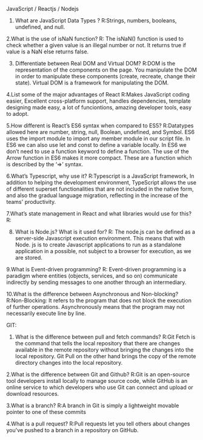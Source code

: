 JavaScript / Reactjs / Nodejs

1. What are JavaScript Data Types ?
R:Strings, numbers, booleans, undefined, and null.

2.What is the use of isNaN function? 
R: The isNaN() function is used to check whether a given value is an illegal number or not. It returns true if value is a NaN else returns false.

3. Differentiate between Real DOM and Virtual DOM?
R:DOM is the representation of the components on the page. You manipulate the DOM in order to manipulate these components (create, recreate, change their state).
Virtual DOM is a framework for manipulating the DOM.

4.List some of the major advantages of React
R:Makes JavaScript coding easier, Excellent cross-platform support, handles dependencies, template designing made easy, a lot of funciontions, amazing developer tools, easy to adopt.

5.How different is React’s ES6 syntax when compared to ES5?
R:Datatypes allowed here are number, string, null, Boolean, undefined, and Symbol.
ES6 uses the import module to import any member module in our script file.
In ES6 we can also use let and const to define a variable locally.
In ES6 we don’t need to use a function keyword to define a function. The use of the Arrow function in ES6 makes it more compact. These are a function which is described by the ‘=>’ syntax.

6.What’s Typescript, why use it?
R:Typescript is a JavaScript framework, In addition to helping the development environment, TypeScript allows the use of different superset functionalities that are not included in the native form, and also the gradual language migration, reflecting in the increase of the teams' productivity.

7.What’s state management in React and what libraries would use for this?
R:

8. What is Node.js? What is it used for?
R: The node.js can be defined as a server-side Javascript execution environment. This means that with Node. js is to create Javascript applications to run as a standalone application in a possible, not subject to a browser for execution, as we are stored.

9.What is Event-driven programming?
R: Event-driven programming is a paradigm where entities (objects, services, and so on) communicate indirectly by sending messages to one another through an intermediary.

10.What is the difference between Asynchronous and Non-blocking?
R:Non-Blocking: It refers to the program that does not block the execution of further operations. 
Asynchronously means that the program may not necessarily execute line by line.

GIT: 

1. What is the difference between pull and fetch commands?
R:Git Fetch is the command that tells the local repository that there are changes available in the remote repository without bringing the changes into the local repository. Git Pull on the other hand brings the copy of the remote directory changes into the local repository.

2.What is the difference between Git and Github?
R:Git is an open-source tool developers install locally to manage source code, while GitHub is an online service to which developers who use Git can connect and upload or download resources.

3.What is a branch?
R:A branch in Git is simply a lightweight movable pointer to one of these commits

4.What is a pull request?
R:Pull requests let you tell others about changes you've pushed to a branch in a repository on GitHub.
